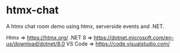 # htmx-chat

A htmx chat room demo using htmx, serverside events and .NET.

Htmx => https://htmx.org/
.NET 8 => https://dotnet.microsoft.com/en-us/download/dotnet/8.0
VS Code => https://code.visualstudio.com/
